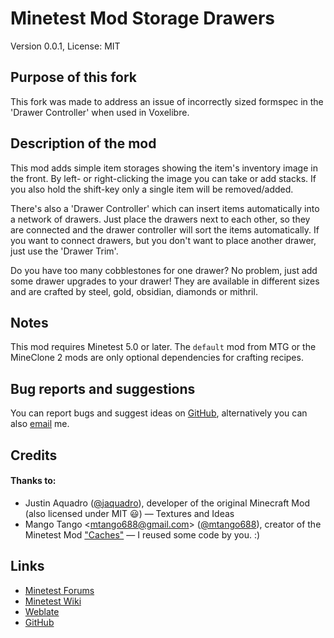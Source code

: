 # Minetest Mod Storage Drawers

Version 0.0.1, License: MIT

## Purpose of this fork

This fork was made to address an issue of incorrectly sized formspec in the 'Drawer Controller' when used in Voxelibre.

## Description of the mod
This mod adds simple item storages showing the item's inventory image in the
front. By left- or right-clicking the image you can take or add stacks. If you
also hold the shift-key only a single item will be removed/added.

There's also a 'Drawer Controller' which can insert items automatically into a
network of drawers. Just place the drawers next to each other, so they are
connected and the drawer controller will sort the items automatically. If you
want to connect drawers, but you don't want to place another drawer, just use
the 'Drawer Trim'.

Do you have too many cobblestones for one drawer? No problem, just add some
drawer upgrades to your drawer! They are available in different sizes and are
crafted by steel, gold, obsidian, diamonds or mithril.

## Notes
This mod requires Minetest 5.0 or later. The `default` mod from MTG or the
MineClone 2 mods are only optional dependencies for crafting recipes.

## Bug reports and suggestions
You can report bugs and suggest ideas on [GitHub](http://github.com/lnj2/drawers/issues/new),
alternatively you can also [email](mailto:git@lnj.li) me.

## Credits
#### Thanks to:
* Justin Aquadro ([@jaquadro](http://github.com/jaquadro)), developer of the
	original Minecraft Mod (also licensed under MIT :smiley:) — Textures and Ideas
* Mango Tango <<mtango688@gmail.com>> ([@mtango688](http://github.com/mtango688)),
	creator of the Minetest Mod ["Caches"](https://github.com/mtango688/caches/)
	— I reused some code by you. :)

## Links
* [Minetest Forums](https://forum.minetest.net/viewtopic.php?f=9&t=17134)
* [Minetest Wiki](http://wiki.minetest.net/Mods/Storage_Drawers)
* [Weblate](https://hosted.weblate.org/projects/minetest/mod-storage-drawers/)
* [GitHub](http://github.com/minetest-mods/drawers/)
